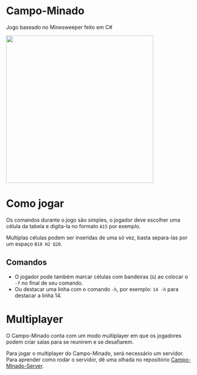 # Campo-Minado

Jogo baseado no Minesweeper feito em C#

<img width="400px" height="400px" src="https://github.com/Rafael-Nunes-Silva/Campo-Minado/assets/76886825/b630a6cb-91e2-421a-8fcd-dde80a62fde3">



# Como jogar
Os comandos durante o jogo são simples, o jogador deve escolher uma célula da tabela e digita-la no formato ```A15``` por exemplo.

Multiplas células podem ser inseridas de uma só vez, basta separa-las por um espaço ```B10 H2 Q20```.



## Comandos
* O jogador pode também marcar células com bandeiras (```&```) ao colocar o ```-f``` no final de seu comando.
* Ou destacar uma linha com o comando ```-h```, por exemplo: ```14 -h``` para destacar a linha 14.



# Multiplayer
O Campo-Minado conta com um modo multiplayer em que os jogadores podem criar salas para se reunirem e se desafiarem.

Para jogar o multiplayer do Campo-Minado, será necessário um servidor. Para aprender como rodar o servidor, dê uma olhada no repositório <a href="https://github.com/Rafael-Nunes-Silva/Campo-Minado-Server">Campo-Minado-Server</a>.
